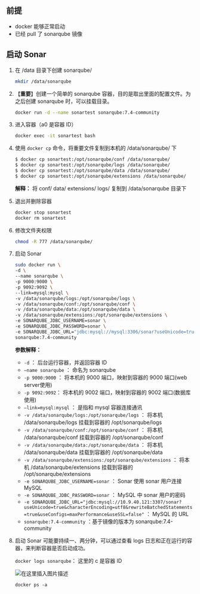 ## 前提

* docker 能够正常启动
* 已经 pull 了 sonarqube 镜像

## 启动 Sonar

1. 在 /data 目录下创建 sonarqube/
   
    ```bash
    mkdir /data/sonarqube
    ```

2. 【**重要**】创建一个简单的 sonarqube 容器，目的是取出里面的配置文件。为之后创建 sonarqube 时，可以挂载目录。
   
    ```bash
    docker run -d --name sonartest sonarqube:7.4-community
    ```

3. 进入容器（a0 是容器 ID）
   
    ```bash
    docker exec -it sonartest bash
    ```

4. 使用 `docker cp` 命令，将重要文件复制到本机的 /data/sonarqube/ 下
   
    ```bash
    $ docker cp sonartest:/opt/sonarqube/conf /data/sonarqube/
    $ docker cp sonartest:/opt/sonarqube/logs /data/sonarqube/
    $ docker cp sonartest:/opt/sonarqube/data /data/sonarqube/
    $ docker cp sonartest:/opt/sonarqube/extensions /data/sonarqube/
    ```
   
    **解释：** 将 conf/ data/ extensions/ logs/ 复制到 /data/sonarqube 目录下

5. 退出并删除容器
   
    ```bash
    docker stop sonartest
    docker rm sonartest
    ```

6. 修改文件夹权限
   
    ```bash
    chmod -R 777 /data/sonarqube/
    ```

7. 启动 Sonar
   
    ```bash
    sudo docker run \
    -d \
    --name sonarqube \
    -p 9000:9000 \
    -p 9092:9092 \
    --link=mysql:mysql \
    -v /data/sonarqube/logs:/opt/sonarqube/logs \
    -v /data/sonarqube/conf:/opt/sonarqube/conf \
    -v /data/sonarqube/data:/opt/sonarqube/data \
    -v /data/sonarqube/extensions:/opt/sonarqube/extensions \
    -e SONARQUBE_JDBC_USERNAME=sonar \
    -e SONARQUBE_JDBC_PASSWORD=sonar \
    -e SONARQUBE_JDBC_URL="jdbc:mysql://mysql:3306/sonar?useUnicode=true&characterEncoding=utf8&rewriteBatchedStatements=true&useConfigs=maxPerformance&useSSL=false" \  # 此处的mysql://mysql:3306是访问容器的url,容器ip即是mysql的dns映射
    sonarqube:7.4-community
    ```

    **参数解释：**
    
    - `-d` ： 后台运行容器，并返回容器 ID
    - `–name sonarqube` ： 命名为 sonarqube
    - `-p 9000:9000` ： 将本机的 9000 端口，映射到容器的 9000 端口(web server使用)
    - `-p 9092:9092`： 将本机的 9002 端口，映射到容器的 9002 端口(数据库使用)
    - `–link=mysql:mysql` ： 是指和 mysql 容器连接通讯
    - `-v /data/sonarqube/logs:/opt/sonarqube/logs` ： 将本机 /data/sonarqube/logs 挂载到容器的 /opt/sonarqube/logs
    - `-v /data/sonarqube/conf:/opt/sonarqube/conf` ： 将本机 /data/sonarqube/conf 挂载到容器的 /opt/sonarqube/conf
    - `-v /data/sonarqube/data:/opt/sonarqube/data` ： 将本机 /data/sonarqube/data 挂载到容器的 /opt/sonarqube/data
    - `-v /data/sonarqube/extensions:/opt/sonarqube/extensions` ： 将本机 /data/sonarqube/extensions 挂载到容器的 /opt/sonarqube/extensions
    - `-e SONARQUBE_JDBC_USERNAME=sonar` ： Sonar 使用 sonar 用户连接 MySQL
    - `-e SONARQUBE_JDBC_PASSWORD=sonar` ： MySQL 中 sonar 用户的密码
    - `-e SONARQUBE_JDBC_URL="jdbc:mysql://10.9.40.121:3307/sonar?useUnicode=true&characterEncoding=utf8&rewriteBatchedStatements=true&useConfigs=maxPerformance&useSSL=false"` ： MySQL 的 URL
    - `sonarqube:7.4-community` ：基于镜像的版本为 sonarqube:7.4-community

8. 启动 Sonar 可能要持续一、两分钟，可以通过查看 logs 日志和正在运行的容器，来判断容器是否启动成功。
   
    `docker logs sonarqube`： 这里的 c 是容器 ID
    
    ![在这里插入图片描述](https://img-blog.csdnimg.cn/2019060108511136.png)
    
    `docker ps -a`
